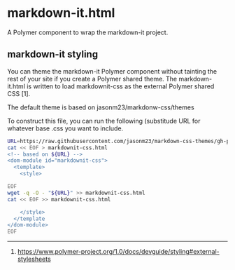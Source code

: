 # markdown-it.html

A Polymer component to wrap the markdown-it project.

## markdown-it styling

You can theme the markdown-it Polymer component without tainting the
rest of your site if you create a Polymer shared theme. The markdown-it.html
is written to load markdownit-css as the external Polymer shared CSS [1].

The default theme is based on jasonm23/markdonw-css/themes

To construct this file, you can run the following (substitude URL for
whatever base .css you want to include.

```bash
URL=https://raw.githubusercontent.com/jasonm23/markdown-css-themes/gh-pages/swiss.css
cat << EOF > markdownit-css.html
<!-- based on ${URL} -->
<dom-module id="markdownit-css">
  <template>
    <style>

EOF
wget -q -O - "${URL}" >> markdownit-css.html
cat << EOF >> markdownit-css.html

    </style>
  </template
</dom-module>
EOF
```

---
1. https://www.polymer-project.org/1.0/docs/devguide/styling#external-stylesheets

